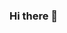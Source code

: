 ### Hi there 👋

<!--
**anoopsunnithan/anoopsunnithan** is a ✨ _special_ ✨ repository because its `README.md` (this file) appears on your GitHub profile.

Here are some ideas to get you started:

- 👋 Hi, I’m Anoop S. Unnithan
- 👀 I’m interested in Web Application developemnt and software Development.
- 🌱 I’m currently learning Microsoft Dynamics 365, Power Apps, Power Automate, JavaSript[Node and React], Python, etc. (You know learning is a never ending process ;) )
- 💞️ I’m looking to collaborate on Projects based on PHP, JS and Dynamics related
- 📫 How to reach me ... anoopsunnithan@gmail.com | +91-8606697246
-->
